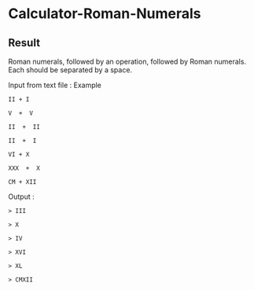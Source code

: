 # Calculator-Roman-Numerals

Result
--
Roman numerals, followed by an operation, followed by Roman numerals. Each should be separated by a space.

Input from text file :
Example
 	
	II + I
 
 	V  +  V
  
	II  +  II
  
	II  +  I
  
	VI + X
  
	XXX  +  X
  
	CM + XII
  
Output :

    > III
    
    > X
    
    > IV
    
    > XVI
    
    > XL
    
    > CMXII
    

